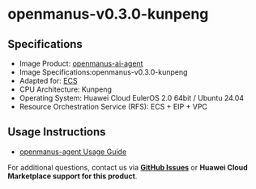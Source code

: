 # openmanus-v0.3.0-kunpeng

## Specifications

- Image Product: [openmanus-ai-agent]()
- Image Specifications:openmanus-v0.3.0-kunpeng
- Adapted for: [ECS](https://support.huaweicloud.com/ecs/index.html)
- CPU Architecture: Kunpeng
- Operating System: Huawei Cloud EulerOS 2.0 64bit / Ubuntu 24.04
- Resource Orchestration Service (RFS): ECS + EIP + VPC

## Usage Instructions

- [openmanus-agent Usage Guide](./docs/usage.md)<br>

For additional questions, contact us via [**GitHub Issues**](https://github.com/HuaweiCloudDeveloper/vllm-image/issues) or **Huawei Cloud Marketplace support for this product**.
